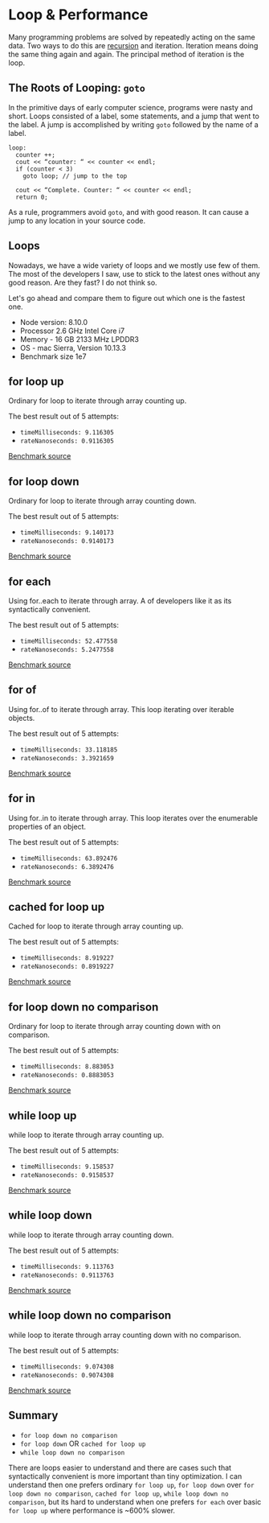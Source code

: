 # Loop & Performance

Many programming problems are solved by repeatedly acting on the same data. Two ways to do this are
 [recursion](https://github.com/AlbertHambardzumyan/recursion) and iteration. Iteration means doing the same thing again
 and again. The principal method of iteration is the loop.


## The Roots of Looping: `goto`

In the primitive days of early computer science, programs were nasty and short. Loops consisted of a label, some
 statements, and a jump that went to the label. A jump is accomplished by writing `goto` followed by the name of a
 label.

```
loop:
  counter ++;
  cout << “counter: “ << counter << endl;
  if (counter < 3)
    goto loop; // jump to the top

  cout << “Complete. Counter: “ << counter << endl;
  return 0;
```

As a rule, programmers avoid `goto`, and with good reason. It can cause a jump to any location in your source code.


## Loops

Nowadays, we have a wide variety of loops and we mostly use few of them. The most of the developers I saw, use to stick
 to the latest ones without any good reason. Are they fast? I do not think so.

Let's go ahead and compare them to figure out which one is the fastest one.

* Node version: 8.10.0
* Processor 2.6 GHz Intel Core i7
* Memory - 16 GB 2133 MHz LPDDR3
* OS - mac Sierra, Version 10.13.3
* Benchmark size 1e7


## for loop up

Ordinary for loop to iterate through array counting up.

The best result out of 5 attempts:

* `timeMilliseconds: 9.116305`
* `rateNanoseconds: 0.9116305`

[Benchmark source](https://github.com/AlbertHambardzumyan/all-about-node/blob/master/benchmark/loops-%26-performance/for-loop-up.js)


## for loop down

Ordinary for loop to iterate through array counting down.

The best result out of 5 attempts:

* `timeMilliseconds: 9.140173`
* `rateNanoseconds: 0.9140173`

[Benchmark source](https://github.com/AlbertHambardzumyan/all-about-node/blob/master/benchmark/loops-%26-performance/for-loop-down.js)


## for each
Using for..each to iterate through array. A of developers like it as its syntactically convenient.

The best result out of 5 attempts:

* `timeMilliseconds: 52.477558`
* `rateNanoseconds: 5.2477558`

[Benchmark source](https://github.com/AlbertHambardzumyan/all-about-node/blob/master/benchmark/loops-%26-performance/for-each.js)


## for of
Using for..of to iterate through array. This loop iterating over iterable objects.

The best result out of 5 attempts:

* `timeMilliseconds: 33.118185`
* `rateNanoseconds: 3.3921659`

[Benchmark source](https://github.com/AlbertHambardzumyan/all-about-node/blob/master/benchmark/loops-%26-performance/for-of.js)


## for in
Using for..in to iterate through array. This loop iterates over the enumerable properties of an object.

The best result out of 5 attempts:

* `timeMilliseconds: 63.892476`
* `rateNanoseconds: 6.3892476`

[Benchmark source](https://github.com/AlbertHambardzumyan/all-about-node/blob/master/benchmark/loops-%26-performance/for-in.js)


## cached for loop up

Cached for loop to iterate through array counting up.

The best result out of 5 attempts:

* `timeMilliseconds: 8.919227`
* `rateNanoseconds: 0.8919227`

[Benchmark source](https://github.com/AlbertHambardzumyan/all-about-node/blob/master/benchmark/loops-%26-performance/cached-for-loop-up.js)


## for loop down no comparison

Ordinary for loop to iterate through array counting down with on comparison.

The best result out of 5 attempts:

* `timeMilliseconds: 8.883053`
* `rateNanoseconds: 0.8883053`

[Benchmark source](https://github.com/AlbertHambardzumyan/all-about-node/blob/master/benchmark/loops-%26-performance/for-loop-down-no-comparison.js)


## while loop up

while loop to iterate through array counting up.

The best result out of 5 attempts:

* `timeMilliseconds: 9.158537`
* `rateNanoseconds: 0.9158537`

[Benchmark source](https://github.com/AlbertHambardzumyan/all-about-node/blob/master/benchmark/loops-%26-performance/while-loop-up.js)


## while loop down

while loop to iterate through array counting down.

The best result out of 5 attempts:

* `timeMilliseconds: 9.113763`
* `rateNanoseconds: 0.9113763`

[Benchmark source](https://github.com/AlbertHambardzumyan/all-about-node/blob/master/benchmark/loops-%26-performance/while-loop-down.js)


## while loop down no comparison

while loop to iterate through array counting down with no comparison.

The best result out of 5 attempts:

* `timeMilliseconds: 9.074308`
* `rateNanoseconds: 0.9074308`

[Benchmark source](https://github.com/AlbertHambardzumyan/all-about-node/blob/master/benchmark/loops-%26-performance/while-loop-down-no-comparison.js)


## Summary
* `for loop down no comparison`
* `for loop down` OR `cached for loop up`
* `while loop down no comparison`

There are loops easier to understand and there are cases such that syntactically convenient is more important than tiny
 optimization. I can understand then one prefers ordinary `for loop up`, `for loop down` over
 `for loop down no comparison`, `cached for loop up`, `while loop down no comparison`, but its hard to understand when
 one prefers `for each` over basic `for loop up` where performance is ~600% slower.
